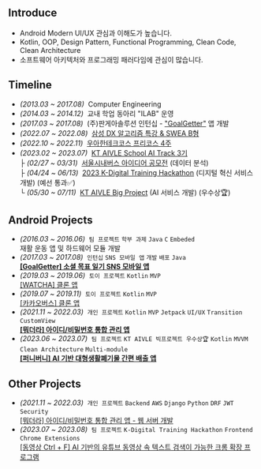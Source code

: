 ## Introduce

- Android Modern UI/UX 관심과 이해도가 높습니다.
- Kotlin, OOP, Design Pattern, Functional Programming, Clean Code, Clean Architecture
- 소프트웨어 아키텍처와 프로그래밍 패러다임에 관심이 많습니다.

## Timeline

- _(2013.03 ~ 2017.08)_&nbsp; Computer Engineering
- _(2014.03 ~ 2014.12)_&nbsp; 교내 학업 동아리 "ILAB" 운영
- _(2017.03 ~ 2017.08)_&nbsp; (주)판게아솔루션 인턴십 - ["GoalGetter"](https://play.google.com/store/apps/details?id=com.goalgetter.goalgetterapp) 앱 개발
- _(2022.07 ~ 2022.08)_&nbsp; [삼성 DX 알고리즘 특강 & SWEA B형](https://jsl663.tistory.com/45)
- _(2022.10 ~ 2022.11)_&nbsp; [우아한테크코스 프리코스 4주](https://jsl663.tistory.com/50)
- _(2023.02 ~ 2023.07)_&nbsp; [KT AIVLE School AI Track 3기](https://aivle.kt.co.kr)  
  ├ _(02/27 ~ 03/31)_&nbsp; [서울시내버스 아이디어 공모전](https://github.com/dev-loggi/2023-seoul-bus-contest) (데이터 분석)  
  ├ _(04/24 ~ 06/13)_&nbsp; [2023 K-Digital Training Hackathon](https://github.com/hackathon-AIVLE) (디지털 혁신 서비스 개발) (예선 통과✅)  
  └ _(05/30 ~ 07/11)_&nbsp; [KT AIVLE Big Project](https://github.com/KT-AIVLE-3rd-AI-Team10) (AI 서비스 개발) (우수상🏆)  

## Android Projects

- _(2016.03 ~ 2016.06)_&nbsp; `팀 프로젝트` `학부 과제` `Java` `C` `Embeded`  
  재활 운동 앱 및 하드웨어 모듈 개발
- _(2017.03 ~ 2017.08)_&nbsp; `인턴십` `SNS 모바일 앱` `개발` `배포` `Java`  
  **[[GoalGetter] 소셜 목표 일기 SNS 모바일 앱](https://play.google.com/store/apps/details?id=com.goalgetter.goalgetterapp)**
- _(2019.03 ~ 2019.06)_&nbsp; `토이 프로젝트` `Kotlin` `MVP`  
  [[WATCHA] 클론 앱](https://github.com/Dev-Joco/watcha-clone)
- _(2019.07 ~ 2019.11)_&nbsp; `토이 프로젝트` `Kotlin` `MVP`  
  [[카카오버스] 클론 앱](https://github.com/Dev-Joco/kakaobus-clone)
- _(2021.11 ~ 2022.03)_&nbsp; `개인 프로젝트` `Kotlin` `MVP` `Jetpack` `UI/UX` `Transition` `CustomView`  
  **[[뭐더라] 아이디/비밀번호 통합 관리 앱](https://github.com/Dev-Joco/mwodeola-android)**
- _(2023.06 ~ 2023.07)_&nbsp; `팀 프로젝트` `KT AIVLE 빅프로젝트 우수상🏆` `Kotlin` `MVVM` `Clean Architecture` `Multi-module`  
  **[[퍼니버니] AI 기반 대형생활폐기물 간편 배출 앱](https://github.com/KT-AIVLE-3rd-AI-Team10/funibuni-fe-android)**

## Other Projects

- _(2021.11 ~ 2022.03)_&nbsp; `개인 프로젝트` `Backend` `AWS` `Django` `Python` `DRF` `JWT` `Security`  
  [[뭐더라] 아이디/비밀번호 통합 관리 앱 - 웹 서버 개발](https://github.com/Dev-Joco/mwodeola-web-server)
- _(2023.07 ~ 2023.08)_&nbsp; `팀 프로젝트` `K-Digital Training Hackathon` `Frontend` `Chrome Extensions`  
  [[동영상 Ctrl + F] AI 기반의 유튜브 동영상 속 텍스트 검색이 가능한 크롬 확장 프로그램](https://github.com/hackathon-AIVLE/video-ctrl-f-chrome-extensions)
